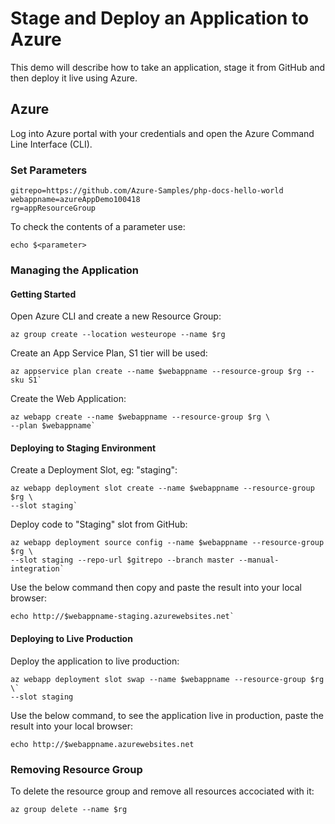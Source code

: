 # Stage and Deploy an Application to Azure

This demo will describe how to take an application, stage it from GitHub and then deploy it live using Azure.

## Azure

Log into Azure portal with your credentials and open the Azure Command Line Interface (CLI).

### Set Parameters

    gitrepo=https://github.com/Azure-Samples/php-docs-hello-world
    webappname=azureAppDemo100418
    rg=appResourceGroup

To check the contents of a parameter use:

    echo $<parameter>

### Managing the Application

#### Getting Started
Open Azure CLI and create a new Resource Group:

    az group create --location westeurope --name $rg

Create an App Service Plan, S1 tier will be used:

    az appservice plan create --name $webappname --resource-group $rg --sku S1`

Create the Web Application:

    az webapp create --name $webappname --resource-group $rg \
    --plan $webappname`

#### Deploying to Staging Environment

Create a Deployment Slot, eg: "staging":

    az webapp deployment slot create --name $webappname --resource-group $rg \
    --slot staging`

Deploy code to "Staging" slot from GitHub:  

    az webapp deployment source config --name $webappname --resource-group $rg \
    --slot staging --repo-url $gitrepo --branch master --manual-integration`

Use the below command then copy and paste the result into your local browser:
    
    echo http://$webappname-staging.azurewebsites.net`

#### Deploying to Live Production

Deploy the application to live production:
    
    az webapp deployment slot swap --name $webappname --resource-group $rg \`
    --slot staging

Use the below command, to see the application live in production, paste the result into your local browser:
    
    echo http://$webappname.azurewebsites.net

### Removing Resource Group

To delete the resource group and remove all resources accociated with it:
    
    az group delete --name $rg